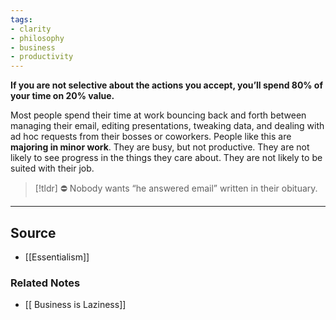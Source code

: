 ```yaml
---
tags:
- clarity
- philosophy
- business
- productivity
---
```

**If you are not selective about the actions you accept, you’ll spend 80% of your time on 20% value.**

Most people spend their time at work bouncing back and forth between managing their email, editing presentations, tweaking data, and dealing with ad hoc requests from their bosses or coworkers. People like this are **majoring in minor work**. They are busy, but not productive. They are not likely to see progress in the things they care about. They are not likely to be suited with their job. 

> [!tldr] ⛔ Nobody wants “he answered email” written in their obituary.

---

## Source
- [[Essentialism]]

### Related Notes
- [[ Business is Laziness]]